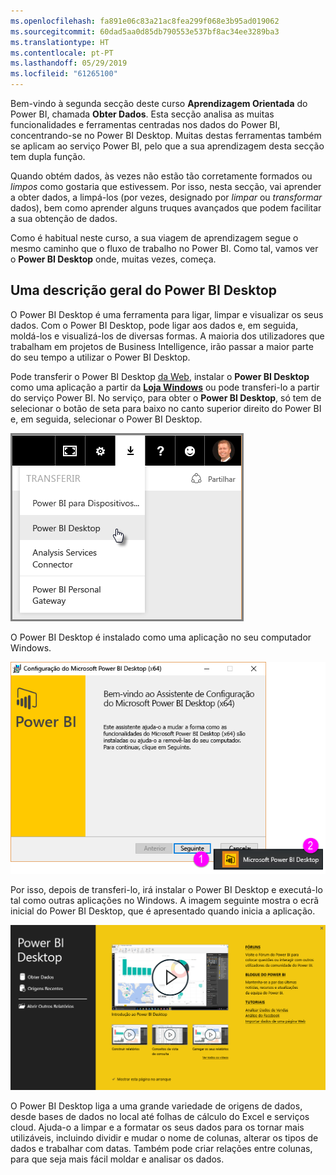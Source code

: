 ```yaml
---
ms.openlocfilehash: fa891e06c83a21ac8fea299f068e3b95ad019062
ms.sourcegitcommit: 60dad5aa0d85db790553e537bf8ac34ee3289ba3
ms.translationtype: HT
ms.contentlocale: pt-PT
ms.lasthandoff: 05/29/2019
ms.locfileid: "61265100"
---
```

Bem-vindo à segunda secção deste curso **Aprendizagem Orientada** do Power BI, chamada **Obter Dados**. Esta secção analisa as muitas funcionalidades e ferramentas centradas nos dados do Power BI, concentrando-se no Power BI Desktop. Muitas destas ferramentas também se aplicam ao serviço Power BI, pelo que a sua aprendizagem desta secção tem dupla função.

Quando obtém dados, às vezes não estão tão corretamente formados ou *limpos* como gostaria que estivessem. Por isso, nesta secção, vai aprender a obter dados, a limpá-los (por vezes, designado por *limpar* ou *transformar* dados), bem como aprender alguns truques avançados que podem facilitar a sua obtenção de dados.

Como é habitual neste curso, a sua viagem de aprendizagem segue o mesmo caminho que o fluxo de trabalho no Power BI. Como tal, vamos ver o **Power BI Desktop** onde, muitas vezes, começa.

## <a name="an-overview-of-power-bi-desktop"></a>Uma descrição geral do Power BI Desktop
O Power BI Desktop é uma ferramenta para ligar, limpar e visualizar os seus dados. Com o Power BI Desktop, pode ligar aos dados e, em seguida, moldá-los e visualizá-los de diversas formas. A maioria dos utilizadores que trabalham em projetos de Business Intelligence, irão passar a maior parte do seu tempo a utilizar o Power BI Desktop.

Pode transferir o Power BI Desktop [da Web](http://go.microsoft.com/fwlink/?LinkID=521662), instalar o **Power BI Desktop** como uma aplicação a partir da [**Loja Windows**](http://aka.ms/pbidesktopstore) ou pode transferi-lo a partir do serviço Power BI. No serviço, para obter o **Power BI Desktop**, só tem de selecionar o botão de seta para baixo no canto superior direito do Power BI e, em seguida, selecionar o Power BI Desktop.

![](media/1-1-overview-of-power-bi-desktop/1-1_1.png)

O Power BI Desktop é instalado como uma aplicação no seu computador Windows.

![](media/1-1-overview-of-power-bi-desktop/1-1_2.png)

Por isso, depois de transferi-lo, irá instalar o Power BI Desktop e executá-lo tal como outras aplicações no Windows. A imagem seguinte mostra o ecrã inicial do Power BI Desktop, que é apresentado quando inicia a aplicação.

![](media/1-1-overview-of-power-bi-desktop/1-1_3.png)

O Power BI Desktop liga a uma grande variedade de origens de dados, desde bases de dados no local até folhas de cálculo do Excel e serviços cloud. Ajuda-o a limpar e a formatar os seus dados para os tornar mais utilizáveis, incluindo dividir e mudar o nome de colunas, alterar os tipos de dados e trabalhar com datas. Também pode criar relações entre colunas, para que seja mais fácil moldar e analisar os dados.

